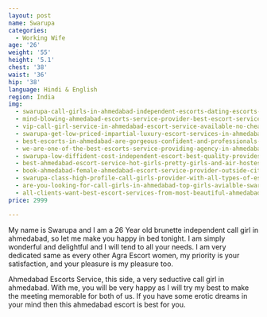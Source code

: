 ```yaml
---
layout: post
name: Swarupa 
categories:
  - Working Wife
age: '26'
weight: '55'
height: '5.1'
chest: '38'
waist: '36'
hip: '38'
language: Hindi & English
region: India
img:
  - swarupa-call-girls-in-ahmedabad-independent-escorts-dating-escorts-in-ahmedabad.jpg
  - mind-blowing-ahmedabad-escorts-service-provider-best-escort-services-swarupa.jpg
  - vip-call-girl-service-in-ahmedabad-escort-service-available-no-cheating-no-waiting.jpg
  - swarupa-get-low-priced-impartial-luxury-escort-services-in-ahmedabad.jpg
  - best-escorts-in-ahmedabad-are-gorgeous-confident-and-professionals-swarupa.jpg
  - we-are-one-of-the-best-escorts-service-providing-agency-in-ahmedabad.jpg
  - swarupa-low-diffident-cost-independent-escort-best-quality-provides-quality.jpg
  - best-ahmedabad-escort-service-hot-girls-pretty-girls-and-air-hostess-swarupa.jpg
  - book-ahmedabad-female-ahmedabad-escort-service-provider-outside-city.jpg
  - swarupa-class-high-profile-call-girls-provider-with-all-types-of-escorts.jpg
  - are-you-looking-for-call-girls-in-ahmedabad-top-girls-avialble-swarupa.jpg
  - all-clients-want-best-escort-services-from-most-beautiful-ahmedabad-call-girls.jpg
price: 2999

---
```


My name is Swarupa and I am a 26 Year old brunette independent call girl in ahmedabad, so let me make you happy in bed tonight. I am simply wonderful and delightful and I will tend to all your needs. I am very dedicated same as every other Agra Escort women, my priority is your satisfaction, and your pleasure is my pleasure too.

Ahmedabad Escorts Service, this side, a very seductive call girl in ahmedabad. With me, you will be very happy as I will try my best to make the meeting memorable for both of us. If you have some erotic dreams in your mind then this ahmedabad escort is best for you.